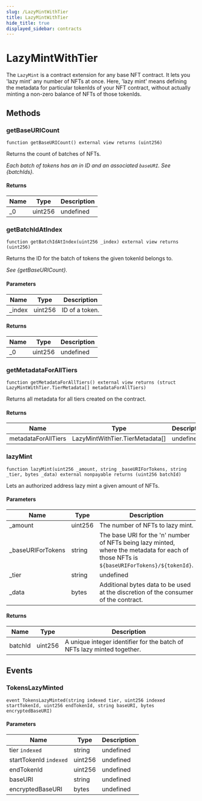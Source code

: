 ```yaml
---
slug: /LazyMintWithTier
title: LazyMintWithTier
hide_title: true
displayed_sidebar: contracts
---
```

# LazyMintWithTier





The `LazyMint` is a contract extension for any base NFT contract. It lets you &#39;lazy mint&#39; any number of NFTs  at once. Here, &#39;lazy mint&#39; means defining the metadata for particular tokenIds of your NFT contract, without actually  minting a non-zero balance of NFTs of those tokenIds.



## Methods

### getBaseURICount

```solidity
function getBaseURICount() external view returns (uint256)
```

Returns the count of batches of NFTs.

*Each batch of tokens has an in ID and an associated `baseURI`.                  See {batchIds}.*


#### Returns

| Name | Type | Description |
|---|---|---|
| _0 | uint256 | undefined |

### getBatchIdAtIndex

```solidity
function getBatchIdAtIndex(uint256 _index) external view returns (uint256)
```

Returns the ID for the batch of tokens the given tokenId belongs to.

*See {getBaseURICount}.*

#### Parameters

| Name | Type | Description |
|---|---|---|
| _index | uint256 | ID of a token. |

#### Returns

| Name | Type | Description |
|---|---|---|
| _0 | uint256 | undefined |

### getMetadataForAllTiers

```solidity
function getMetadataForAllTiers() external view returns (struct LazyMintWithTier.TierMetadata[] metadataForAllTiers)
```

Returns all metadata for all tiers created on the contract.




#### Returns

| Name | Type | Description |
|---|---|---|
| metadataForAllTiers | LazyMintWithTier.TierMetadata[] | undefined |

### lazyMint

```solidity
function lazyMint(uint256 _amount, string _baseURIForTokens, string _tier, bytes _data) external nonpayable returns (uint256 batchId)
```

Lets an authorized address lazy mint a given amount of NFTs.



#### Parameters

| Name | Type | Description |
|---|---|---|
| _amount | uint256 | The number of NFTs to lazy mint. |
| _baseURIForTokens | string | The base URI for the &#39;n&#39; number of NFTs being lazy minted, where the metadata for each                           of those NFTs is `${baseURIForTokens}/${tokenId}`. |
| _tier | string | undefined |
| _data | bytes | Additional bytes data to be used at the discretion of the consumer of the contract. |

#### Returns

| Name | Type | Description |
|---|---|---|
| batchId | uint256 |          A unique integer identifier for the batch of NFTs lazy minted together. |



## Events

### TokensLazyMinted

```solidity
event TokensLazyMinted(string indexed tier, uint256 indexed startTokenId, uint256 endTokenId, string baseURI, bytes encryptedBaseURI)
```





#### Parameters

| Name | Type | Description |
|---|---|---|
| tier `indexed` | string | undefined |
| startTokenId `indexed` | uint256 | undefined |
| endTokenId  | uint256 | undefined |
| baseURI  | string | undefined |
| encryptedBaseURI  | bytes | undefined |



